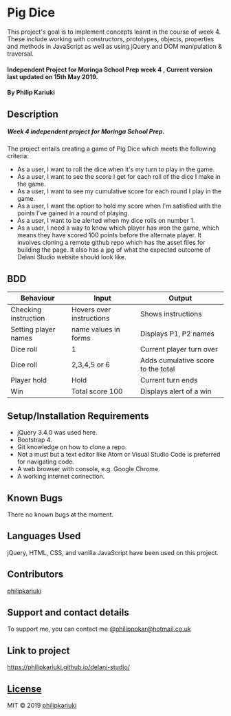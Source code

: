 # Pig Dice
This project's goal is to implement concepts learnt in the course of week 4. These include working with constructors, prototypes, objects, properties and methods in JavaScript as well as using jQuery and DOM manipulation & traversal.
#### Independent Project for Moringa School Prep week 4 , Current version last updated on 15th May 2019.
#### By **Philip Kariuki**
## Description
##### Week 4 independent project for Moringa School Prep.
The project entails creating a game of Pig Dice which meets the following criteria:
* As a user, I want to roll the dice when it's my turn to play in the game.
* As a user, I want to see the score I get for each roll of the dice I make in the game.
* As a user, I want to see my cumulative score for each round I play in the game.
* As a user, I want the option to hold my score when I'm satisfied with the points I've gained in a round of playing.
* As a user, I want to be alerted when my dice rolls on number 1. 
* As a user, I need a way to know which player has won the game, which means they have scored 100 points before the alternate player.
It involves cloning a remote github repo which has the asset files for building the page.  It also has a jpg of what the expected outcome of Delani Studio website should look like.  
## BDD
| Behaviour     | Input         | Output        |
| ------------- | ------------- | ------------- |
| Checking instruction  | Hovers over instructions  | Shows instructions  |
| Setting player names  | name values in forms  | Displays P1, P2 names  |
| Dice roll     | 1         | Current player turn over        |
| Dice roll  | 2,3,4,5 or 6  | Adds cumulative score to the total  |
| Player hold  | Hold  | Current turn ends  |
| Win  | Total score 100  | Displays alert of a win  |
## Setup/Installation Requirements
* jQuery 3.4.0 was used here.
* Bootstrap 4.
* Git knowledge on how to clone a repo.
* Not a must but a text editor like Atom or Visual Studio Code is preferred for navigating code.
* A web browser with console, e.g. Google Chrome.
* A working internet connection.
## Known Bugs
There no known bugs at the moment.
## Languages Used
jQuery, HTML, CSS, and vanilla JavaScript have been used on this project.
## Contributors
<a href="https://github.com/philipkariuki">philipkariuki</a>

## Support and contact details
To support me, you can contact me @<a href="https://www.gmail.com">philippokar@hotmail.co.uk</a>
## Link to project
https://philipkariuki.github.io/delani-studio/
## [License](https://github.com/philipkariuki/pigdice/blob/master/LICENSE)
MIT © 2019 [philipkariuki](https://github.com/philipkariuki)

